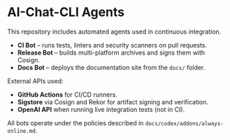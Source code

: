 # AI-Chat-CLI Agents

This repository includes automated agents used in continuous integration.

- **CI Bot** – runs tests, linters and security scanners on pull requests.
- **Release Bot** – builds multi-platform archives and signs them with Cosign.
- **Docs Bot** – deploys the documentation site from the `docs/` folder.

External APIs used:

- **GitHub Actions** for CI/CD runners.
- **Sigstore** via Cosign and Rekor for artifact signing and verification.
- **OpenAI API** when running live integration tests (not in CI).

All bots operate under the policies described in `docs/codex/addons/always-online.md`.
